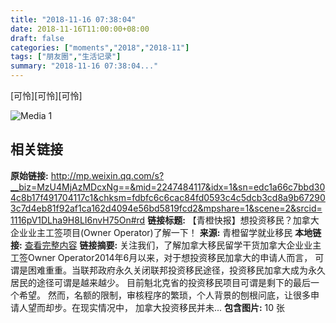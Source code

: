 ```yaml
---
title: "2018-11-16 07:38:04"
date: 2018-11-16T11:00:00+08:00
draft: false
categories: ["moments","2018","2018-11"]
tags: ["朋友圈","生活记录"]
summary: "2018-11-16 07:38:04..."
---
```


[可怜][可怜][可怜]

![Media 1](/Moments/photos/2018-11-16/201811160738040.jpg)

## 相关链接

**原始链接:** http://mp.weixin.qq.com/s?__biz=MzU4MjAzMDcxNg==&mid=2247484117&idx=1&sn=edc1a66c7bbd304c8b17f491704117c1&chksm=fdbfc6c6cac84fd0593c4c5dcb3cd8a9b672903c7d4eb81f92af1ca162d4094e56bd5819fcd2&mpshare=1&scene=2&srcid=1116pV1DLha9H8LI6nvH75On#rd
**链接标题:** 【青橙快报】想投资移民？加拿大企业业主工签项目(Owner Operator)了解一下！
**来源:** 青橙留学就业移民
**本地链接:** [查看完整内容](/link_content/2018/11/2018-11-16-1/link_content/)
**链接摘要:** 关注我们，了解加拿大移民留学干货加拿大企业业主工签Owner Operator2014年6月以来，对于想投资移民加拿大的申请人而言， 可谓是困难重重。当联邦政府永久关闭联邦投资移民途径，投资移民加拿大成为永久居民的途径可谓是越来越少。 目前魁北克省的投资移民项目可谓是剩下的最后一个希望。 然而，名额的限制，审核程序的繁琐，个人背景的刨根问底，让很多申请人望而却步。在现实情况中， 加拿大投资移民并未...
**包含图片:** 10 张

